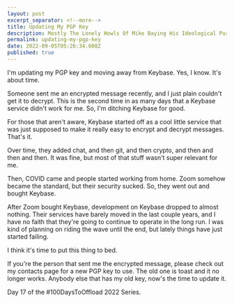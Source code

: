 ```yaml
---
layout: post
excerpt_separator: <!--more-->
title: Updating My PGP Key
description: Mostly The Lonely Howls Of Mike Baying His Ideological Purity At The Moon
permalink: updating-my-pgp-key
date: 2022-09-05T05:26:34.608Z
published: true
---
```


I'm updating my PGP key and moving away from Keybase. Yes, I know. It's about time.

<!--more-->

Someone sent me an encrypted message recently, and I just plain couldn't get it to decrypt. This is the second time in as many days that a Keybase service didn't work for me. So, I'm ditching Keybase for good.

For those that aren't aware, Keybase started off as a cool little service that was just supposed to make it really easy to encrypt and decrypt messages. That's it.

Over time, they added chat, and then git, and then crypto, and then and then and then. It was fine, but most of that stuff wasn't super relevant for me.

Then, COVID came and people started working from home. Zoom somehow became the standard, but their security sucked. So, they went out and bought Keybase.

After Zoom bought Keybase, development on Keybase dropped to almost nothing. Their services have barely moved in the last couple years, and I have no faith that they're going to continue to operate in the long run. I was kind of planning on riding the wave until the end, but lately things have just started failing.

I think it's time to put this thing to bed.

If you're the person that sent me the encrypted message, please check out my contacts page for a new PGP key to use. The old one is toast and it no longer works. Anybody else that has my old key, now's the time to update it.

Day 17 of the #100DaysToOffload 2022 Series.
